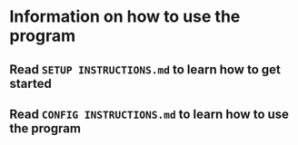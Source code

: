 # Information on how to use the program

## Read `SETUP INSTRUCTIONS.md` to learn how to get started

## Read `CONFIG INSTRUCTIONS.md` to learn how to use the program
